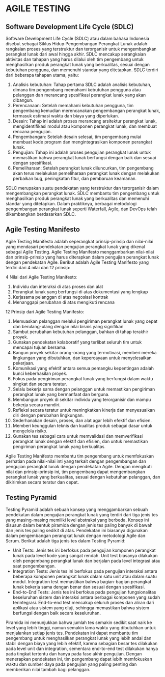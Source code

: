 # AGILE TESTING

## Software Development Life Cycle (SDLC)

Software Development Life Cycle (SDLC) atau dalam bahasa Indonesia disebut sebagai Siklus Hidup Pengembangan Perangkat Lunak adalah rangkaian proses yang terstruktur dan terorganisir untuk mengembangkan perangkat lunak dari awal hingga akhir. SDLC mencakup serangkaian aktivitas dan tahapan yang harus dilalui oleh tim pengembang untuk menghasilkan produk perangkat lunak yang berkualitas, sesuai dengan kebutuhan pengguna, dan memenuhi standar yang ditetapkan.
SDLC terdiri dari beberapa tahapan utama, yaitu:
1. Analisis kebutuhan: Tahap pertama SDLC adalah analisis kebutuhan, dimana tim pengembang memahami kebutuhan pengguna atau pelanggan dan merancang spesifikasi perangkat lunak yang akan dibangun.
2. Perencanaan: Setelah memahami kebutuhan pengguna, tim pengembang kemudian merencanakan pengembangan perangkat lunak, termasuk estimasi waktu dan biaya yang diperlukan.
3. Desain: Tahap ini adalah proses merancang arsitektur perangkat lunak, mengidentifikasi modul atau komponen perangkat lunak, dan membuat rencana pengujian.
4. Pengembangan: Setelah desain selesai, tim pengembang mulai membuat kode program dan mengintegrasikan komponen perangkat lunak.
5. Pengujian: Tahap ini adalah proses pengujian perangkat lunak untuk memastikan bahwa perangkat lunak berfungsi dengan baik dan sesuai dengan spesifikasi.
6. Pemeliharaan: Setelah perangkat lunak diluncurkan, tim pengembang akan terus melakukan pemeliharaan perangkat lunak dengan melakukan perbaikan bug, peningkatan fitur, dan pembaruan keamanan.

SDLC merupakan suatu pendekatan yang terstruktur dan terorganisir dalam mengembangkan perangkat lunak. SDLC membantu tim pengembang untuk menghasilkan produk perangkat lunak yang berkualitas dan memenuhi standar yang ditetapkan. Dalam praktiknya, berbagai metodologi pengembangan perangkat lunak seperti Waterfall, Agile, dan DevOps telah dikembangkan berdasarkan SDLC.

## Agile Testing Manifesto

Agile Testing Manifesto adalah seperangkat prinsip-prinsip dan nilai-nilai yang mendasari pendekatan pengujian perangkat lunak yang dikenal sebagai Agile Testing. Agile Testing Manifesto menggambarkan nilai-nilai dan prinsip-prinsip yang harus diterapkan dalam pengujian perangkat lunak dengan pendekatan Agile.
Berikut adalah Agile Testing Manifesto yang terdiri dari 4 nilai dan 12 prinsip:

4 Nilai dari Agile Testing Manifesto:

1. Individu dan interaksi di atas proses dan alat
3. Perangkat lunak yang berfungsi di atas dokumentasi yang lengkap
4. Kerjasama pelanggan di atas negosiasi kontrak
5. Menanggapi perubahan di atas mengikuti rencana

12 Prinsip dari Agile Testing Manifesto:

1. Memuaskan pelanggan melalui pengiriman perangkat lunak yang cepat dan berulang-ulang dengan nilai bisnis yang signifikan
2. Sambut perubahan kebutuhan pelanggan, bahkan di tahap terakhir proyek.
3. Gunakan pendekatan kolaboratif yang terlibat seluruh tim untuk mencapai tujuan bersama.
4. Bangun proyek sekitar orang-orang yang termotivasi, memberi mereka lingkungan yang dibutuhkan, dan kepercayaan untuk menyelesaikan pekerjaan.
5. Komunikasi yang efektif antara semua pemangku kepentingan adalah kunci keberhasilan proyek.
6. Fokus pada pengiriman perangkat lunak yang berfungsi dalam waktu singkat dan secara teratur.
7. Selalu bekerja sama dengan pelanggan untuk memastikan pengiriman perangkat lunak yang bermanfaat dan berguna.
8. Membangun proyek di sekitar individu yang terorganisir dan mampu bekerja secara mandiri.
9. Refleksi secara teratur untuk meningkatkan kinerja dan menyesuaikan diri dengan perubahan lingkungan.
10. Sederhanakan desain, proses, dan alat agar lebih efektif dan efisien.
11. Memberi keunggulan teknis dan kualitas produk sebagai dasar untuk mengelola risiko.
12. Gunakan tes sebagai cara untuk memvalidasi dan memverifikasi perangkat lunak dengan efektif dan efisien, dan untuk memastikan pengiriman perangkat lunak yang berkualitas.

Agile Testing Manifesto membantu tim pengembang untuk memfokuskan perhatian pada nilai-nilai inti yang terkait dengan pengembangan dan pengujian perangkat lunak dengan pendekatan Agile. Dengan mengikuti nilai dan prinsip-prinsip ini, tim pengembang dapat mengembangkan perangkat lunak yang berkualitas, sesuai dengan kebutuhan pelanggan, dan dikirimkan secara teratur dan cepat.

## Testing Pyramid
Testing Pyramid adalah sebuah konsep yang menggambarkan sebuah pendekatan dalam pengujian perangkat lunak yang terdiri dari tiga jenis tes yang masing-masing memiliki level abstraksi yang berbeda. Konsep ini disusun dalam bentuk piramida dengan jenis tes paling banyak di bawah dan jenis tes paling sedikit di atas. Pendekatan ini biasanya digunakan dalam pengembangan perangkat lunak dengan metodologi Agile dan Scrum.
Berikut adalah tiga jenis tes dalam Testing Pyramid:
- Unit Tests: Jenis tes ini berfokus pada pengujian komponen perangkat lunak pada level kode yang sangat rendah. Unit test biasanya dilakukan oleh pengembang perangkat lunak dan berjalan pada level integrasi atau saat pengembangan.
- Integration Tests: Jenis tes ini berfokus pada pengujian interaksi antara beberapa komponen perangkat lunak dalam satu unit atau dalam suatu modul. Integration test memastikan bahwa bagian-bagian perangkat lunak bekerja sama dengan benar dan sesuai dengan spesifikasi.
- End-to-End Tests: Jenis tes ini berfokus pada pengujian fungsionalitas keseluruhan sistem dan interaksi antara berbagai komponen yang sudah terintegrasi. End-to-end test mencakup seluruh proses dan aliran dari aplikasi atau sistem yang diuji, sehingga memastikan bahwa sistem berfungsi dengan baik secara keseluruhan.

Piramida ini menunjukkan bahwa jumlah tes semakin sedikit saat naik ke level yang lebih tinggi, namun semakin lama waktu yang dibutuhkan untuk menjalankan setiap jenis tes. Pendekatan ini dapat membantu tim pengembang untuk menghasilkan perangkat lunak yang lebih andal dan stabil dengan biaya yang lebih efektif, karena sebagian besar tes dilakukan pada level unit dan integration, sementara end-to-end test dilakukan hanya pada tingkat tertentu dan hanya pada fase akhir pengujian. Dengan menerapkan pendekatan ini, tim pengembang dapat lebih memfokuskan waktu dan sumber daya pada pengujian yang paling penting dan memberikan nilai tambah bagi pelanggan.
